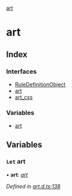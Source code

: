 [art](README.md)

# art


## Index

### Interfaces

* [RuleDefinitionObject](interfaces/ruledefinitionobject.md)
* [art](interfaces/art.md)
* [art_css](interfaces/art_css.md)

### Variables

* [art](README.md#let-art)

## Variables

### `Let` art

• **art**: *[art](interfaces/art.md)*

*Defined in [art.d.ts:138](https://github.com/fasttime/art/blob/0.9.1/art.d.ts#L138)*